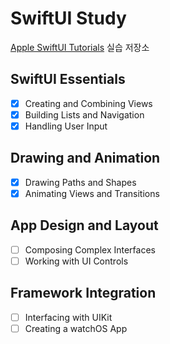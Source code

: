# SwiftUI Study

[Apple SwiftUI Tutorials](https://developer.apple.com/tutorials/swiftui) 실습 저장소

## SwiftUI Essentials

- [x] Creating and Combining Views
- [x] Building Lists and Navigation
- [x] Handling User Input

## Drawing and Animation

- [x] Drawing Paths and Shapes
- [x] Animating Views and Transitions

## App Design and Layout

- [ ] Composing Complex Interfaces
- [ ] Working with UI Controls

## Framework Integration

- [ ] Interfacing with UIKit
- [ ] Creating a watchOS App

